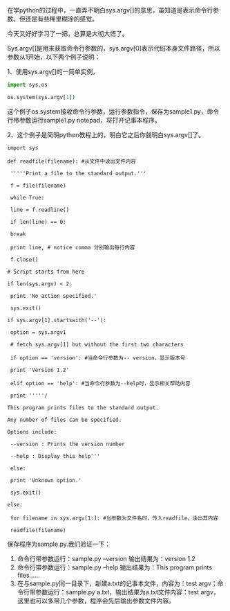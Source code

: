 在学python的过程中，一直弄不明白sys.argv[]的意思，虽知道是表示命令行参数，但还是有些稀里糊涂的感觉。 

今天又好好学习了一把，总算是大彻大悟了。 

Sys.argv[]是用来获取命令行参数的，sys.argv[0]表示代码本身文件路径，所以参数从1开始，以下两个例子说明： 

1、使用sys.argv[]的一简单实例， 

```Python
import sys,os 

os.system(sys.argv[1]) 
```

这个例子os.system接收命令行参数，运行参数指令，保存为sample1.py，命令行带参数运行sample1.py notepad，将打开记事本程序。 

2、这个例子是简明python教程上的，明白它之后你就明白sys.argv[]了。

```
import sys 

def readfile(filename): #从文件中读出文件内容 

 '''''Print a file to the standard output.''' 

 f = file(filename) 

 while True: 

 line = f.readline() 

 if len(line) == 0: 

 break 

 print line, # notice comma 分别输出每行内容 

 f.close() 

# Script starts from here 

if len(sys.argv) < 2: 

 print 'No action specified.' 

 sys.exit() 

if sys.argv[1].startswith('--'): 

 option = sys.argv1 

 # fetch sys.argv[1] but without the first two characters 

 if option == 'version': #当命令行参数为-- version，显示版本号 

 print 'Version 1.2' 

 elif option == 'help': #当命令行参数为--help时，显示相关帮助内容 

 print '''''/

This program prints files to the standard output.

Any number of files can be specified.

Options include:

 --version : Prints the version number

 --help : Display this help''' 

 else: 

 print 'Unknown option.' 

 sys.exit() 

else: 

 for filename in sys.argv[1:]: #当参数为文件名时，传入readfile，读出其内容 

 readfile(filename) 
```

保存程序为sample.py.我们验证一下： 

1. 命令行带参数运行：sample.py –version 输出结果为：version 1.2
2. 命令行带参数运行：sample.py –help 输出结果为：This program prints files……
3. 在与sample.py同一目录下，新建a.txt的记事本文件，内容为：test argv；命令行带参数运行：sample.py a.txt，输出结果为a.txt文件内容：test argv，这里也可以多带几个参数，程序会先后输出参数文件内容。